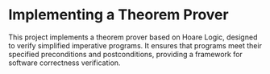 # Implementing a Theorem Prover
This project implements a theorem prover based on Hoare Logic, designed to verify simplified imperative programs. It ensures that programs meet their specified preconditions and postconditions, providing a framework for software correctness verification.
